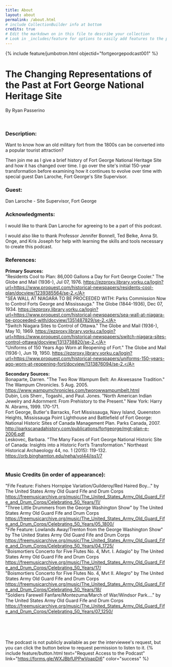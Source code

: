 ```yaml
---
title: About
layout: about
permalink: /about.html
# include CollectionBuilder info at bottom
credits: true
# Edit the markdown on in this file to describe your collection
# Look in _includes/feature for options to easily add features to the page
---
```


{% include feature/jumbotron.html objectid="fortgeorgepodcast001" %}



# The Changing Representations of the Past at Fort George National Heritage Site
By Ryan Passerino

<br>

### Description:
Want to know how an old military fort from the 1800s can be converted into a popular tourist attraction?

Then join me as I give a brief history of Fort George National Heritage Site and how it has changed over time. I go over the site's initial 150-year transformation before examining how it continues to evolve over time with special guest Dan Laroche, Fort George's Site Supervisor.
<br>

### Guest: 
Dan Laroche - Site Supervisor, Fort George 
<br>

### Acknowledgments:
I would like to thank Dan Laroche for agreeing to be a part of this podcast.

I would also like to thank Professor Jennifer Bonnell, Ted Belke, Anna St. Onge, and Kris Joseph for help with learning the skills and tools necessary to create this podcast.
<br>

### References:
**Primary Sources:** <br>
"Residents Cool to Plan: 86,000 Gallons a Day for Fort George Cooler." The Globe and Mail (1936-), Jul 07, 1976. <A HREF = "https://ezproxy.library.yorku.ca/login?url=https://www.proquest.com/historical-newspapers/residents-cool-plan/docview/1239385564/se-2.">https://ezproxy.library.yorku.ca/login?url=https://www.proquest.com/historical-newspapers/residents-cool-plan/docview/1239385564/se-2.</A> <br>
"SEA WALL AT NIAGARA TO BE PROCEEDED WITH: Parks Commission Now to Control Forts George and Mississauga." The Globe (1844-1936), Dec 07, 1934. <A HREF = "https://ezproxy.library.yorku.ca/login?url=https://www.proquest.com/historical-newspapers/sea-wall-at-niagara-be-proceeded-with/docview/1351487829/se-2.">https://ezproxy.library.yorku.ca/login?url=https://www.proquest.com/historical-newspapers/sea-wall-at-niagara-be-proceeded-with/docview/1351487829/se-2.</A> <br>
"Switch Niagara Sites to Control of Ottawa." The Globe and Mail (1936-), May 10, 1969. <A HREF = "https://ezproxy.library.yorku.ca/login?url=https://www.proquest.com/historical-newspapers/switch-niagara-sites-control-ottawa/docview/1313738820/se-2.">https://ezproxy.library.yorku.ca/login?url=https://www.proquest.com/historical-newspapers/switch-niagara-sites-control-ottawa/docview/1313738820/se-2.</A> <br>
"Uniforms of 150 Years Ago Worn at Reopening of Fort." The Globe and Mail (1936-), Jun 19, 1950. <A HREF = "https://ezproxy.library.yorku.ca/login?url=https://www.proquest.com/historical-newspapers/uniforms-150-years-ago-worn-at-reopening-fort/docview/1313876094/se-2.">https://ezproxy.library.yorku.ca/login?url=https://www.proquest.com/historical-newspapers/uniforms-150-years-ago-worn-at-reopening-fort/docview/1313876094/se-2.</A> <br>

**Secondary Sources:** <br>
Bonaparte, Darren. "The Two Row Wampum Belt: An Akwesasne Tradition." The Wampum Chronicles. 5 Aug. 2005. <A HREF = "https://www.wampumchronicles.com/tworowwampumbelt.html">https://www.wampumchronicles.com/tworowwampumbelt.html</A> <br>
Dubin, Lois Sherr., Togashi., and Paul. Jones. "North American Indian Jewelry and Adornment: From Prehistory to the Present." New York: Harry N. Abrams, 1999. 170-171. <br>
Fort George, Butler's Barracks, Fort Mississauga, Navy Island, Queenston Heights, Mississauga Point Lighthouse and Battlefield of Fort George: National Historic Sites of Canada Management Plan. Parks Canada, 2007. <A HREF = "http://parkscanadahistory.com/publications/fortgeorge/mgt-plan-e-2006.pdf">http://parkscanadahistory.com/publications/fortgeorge/mgt-plan-e-2006.pdf</A> <br>
Leskovec, Barbara. "The Many Faces of Fort George National Historic Site of Canada: Insights into a Historic Fort’s Transformation." Northeast Historical Archaeology 44, no. 1 (2015): 119-132. <A HREF = "https://orb.binghamton.edu/neha/vol44/iss1/7">https://orb.binghamton.edu/neha/vol44/iss1/7</A> <br>
<br>

### Music Credits (in order of appearance):
"Fife Feature: Fishers Hornpipe Variation/Guilderoy/Red Haired Boy..." by The United States Army Old Guard Fife and Drum Corps <A HREF = "https://freemusicarchive.org/music/The_United_States_Army_Old_Guard_Fife_and_Drum_Corps/Celebrating_50_Years/11/">https://freemusicarchive.org/music/The_United_States_Army_Old_Guard_Fife_and_Drum_Corps/Celebrating_50_Years/11/</A> <br>
"Three Little Drummers from the George Washington Show" by The United States Army Old Guard Fife and Drum Corps <A HREF = "https://freemusicarchive.org/music/The_United_States_Army_Old_Guard_Fife_and_Drum_Corps/Celebrating_50_Years/05_1800/">https://freemusicarchive.org/music/The_United_States_Army_Old_Guard_Fife_and_Drum_Corps/Celebrating_50_Years/05_1800/</A> <br>
"Fife Feature: Lowlands Away/Trenton from the George Washington Show" by The United States Army Old Guard Fife and Drum Corps <A HREF = "https://freemusicarchive.org/music/The_United_States_Army_Old_Guard_Fife_and_Drum_Corps/Celebrating_50_Years/04_1725/">https://freemusicarchive.org/music/The_United_States_Army_Old_Guard_Fife_and_Drum_Corps/Celebrating_50_Years/04_1725/</A> <br>
"Boismortiers Concerto for Five Flutes No. 4, Mvt. I. Adagio" by The United States Army Old Guard Fife and Drum Corps <A HREF = "https://freemusicarchive.org/music/The_United_States_Army_Old_Guard_Fife_and_Drum_Corps/Celebrating_50_Years/17/">https://freemusicarchive.org/music/The_United_States_Army_Old_Guard_Fife_and_Drum_Corps/Celebrating_50_Years/17/</A> <br>
"Boismortiers Concerto for Five Flutes No. 4, Mvt II. Allegro" by The United States Army Old Guard Fife and Drum Corps <A HREF = "https://freemusicarchive.org/music/The_United_States_Army_Old_Guard_Fife_and_Drum_Corps/Celebrating_50_Years/18/">https://freemusicarchive.org/music/The_United_States_Army_Old_Guard_Fife_and_Drum_Corps/Celebrating_50_Years/18/</A> <br>
"Soldiers Farewell Fanfare/Montezuma/March of War/Windsor Park...." by The United States Army Old Guard Fife and Drum Corps <A HREF = "https://freemusicarchive.org/music/The_United_States_Army_Old_Guard_Fife_and_Drum_Corps/Celebrating_50_Years/07_1250/">https://freemusicarchive.org/music/The_United_States_Army_Old_Guard_Fife_and_Drum_Corps/Celebrating_50_Years/07_1250/</A> <br>

<br>
<br>
<br>

The podcast is not publicly available as per the interviewee's request, but you can click the button below to request permission to listen to it.
{% include feature/button.html text="Request Access to the Podcast" link="https://forms.gle/WXJBbfUPPwVoapDi6" color="success" %}

